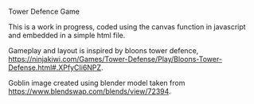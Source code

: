 Tower Defence Game

This is a work in progress, coded using the canvas function in javascript and embedded in a simple html file.

Gameplay and layout is inspired by bloons tower defence, https://ninjakiwi.com/Games/Tower-Defense/Play/Bloons-Tower-Defense.html#.XPfyCIi6NPZ.

Goblin image created using blender model taken from https://www.blendswap.com/blends/view/72394.
